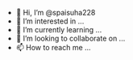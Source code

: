 - 👋 Hi, I’m @spaisuha228
- 👀 I’m interested in ...
- 🌱 I’m currently learning ...
- 💞️ I’m looking to collaborate on ...
- 📫 How to reach me ...

<!---
spaisuha228/spaisuha228 is a ✨ special ✨ repository because its 3.md`  appears on your GitHub profile.
You can click the Preview link to take a look at your changes.
--->
